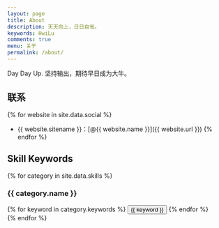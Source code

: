 ```yaml
---
layout: page
title: About
description: 天天向上，日日自省。
keywords: HwiLu
comments: true
menu: 关于
permalink: /about/
---
```

Day Day Up.
坚持输出，期待早日成为大牛。

## 联系

{% for website in site.data.social %}
* {{ website.sitename }}：[@{{ website.name }}]({{ website.url }})
{% endfor %}

## Skill Keywords

{% for category in site.data.skills %}
### {{ category.name }}
<div class="btn-inline">
{% for keyword in category.keywords %}
<button class="btn btn-outline" type="button">{{ keyword }}</button>
{% endfor %}
</div>
{% endfor %}
